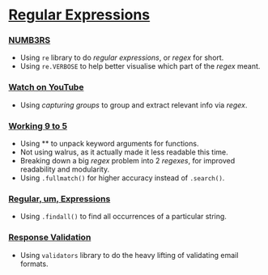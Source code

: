 # [Regular Expressions](pset_7)

### [NUMB3RS](numb3rs/numb3rs.py)
- Using `re` library to do *regular expressions*, or *regex* for short.
- Using `re.VERBOSE` to help better visualise which part of the *regex* meant.

### [Watch on YouTube](watch/watch.py)
- Using *capturing groups* to group and extract relevant info via *regex*.

### [Working 9 to 5](working/working.py)
- Using ** to unpack keyword arguments for functions.
- Not using walrus, as it actually made it less readable this time.
- Breaking down a big *regex* problem into 2 *regexes*, for improved readability and modularity.
- Using `.fullmatch()` for higher accuracy instead of `.search()`.

### [Regular, um, Expressions](um/um.py)
- Using `.findall()` to find all occurrences of a particular string.

### [Response Validation](response/response.py)
- Using `validators` library to do the heavy lifting of validating email formats.